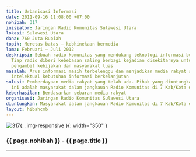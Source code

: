 ```yaml
---
title: Urbanisasi Informasi
date: 2011-09-16 11:08:00 +07:00
nohibah: 317
inisiator: Jaringan Radio Komunitas Sulawesi Utara
lokasi: Sulawesi Utara
dana: 760 Juta Rupiah
topik: Meretas batas – kebhinekaan bermedia
lama: Februari – Juli 2012
deskripsi: Sebuah radio komunitas yang mendukung teknologi informasi berbasis jaringan.
  Tiap radio diberi kebebasan saling berbagi kejadian disekitarnya untuk diketahui
  pengambil kebijakan dan masyarakat luas
masalah: Arus informasi masih terbelenggu dan menjadikan media rakyat sebagai resapan
  intelektual kebutuhan informasi berkelanjutan
solusi: Pemberdayaan media rakyat yang telah ada. Pihak yang diuntungkan melalui proyek
  ini adalah masyarakat dalam jangkauan Radio Komunitas di 7 Kab/Kota di Sulut
keberhasilan: Berdasarkan sebaran media rakyat
organisasi: Jaringan Radio Komunitas Sulawesi Utara
diuntungkan: Masyarakat dalam jangkauan Radio Komunitas di 7 Kab/Kota di Sulut
layout: hibahcmb
---
```


![317](/static/img/hibahcmb/317.png){: .img-responsive }{: width="350" }

### {{ page.nohibah }} - {{ page.title }}

---
